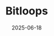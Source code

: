 ---  
layout: startup_page  
title: "Bitloops"  
id: "bitloops.com"  
permalink: "/bitloopsbitloops.com06182025/"  
website: "https://bitloops.com/"  
funding_round: "Pre-Seed"  
funding_amount: "€1M"  
investors: "Eleven Ventures, Corallia Ventures, several angel investors"  
about: "Bitloops is an AI-powered development platform that transforms Figma designs into high-quality, scalable, and maintainable production code. It addresses the gap between design output and code quality by combining AI with workflows designed for professional craftsmanship, providing teams with high-quality, documented, and fully responsive UI components."  
markets: "AI, Frontend Development, Artificial Intelligence (AI), Developer Tools, Generative AI, SaaS, Software, Software Engineering, Web Development"  
hq: "Athens, Attiki, Greece"  
founded_year: "2021"  
linkedin: "https://www.linkedin.com/company/bitloops/"  
twitter: ""  
instagram: ""  
facebook: "https://www.facebook.com/bitloops/"  
crunchbase: "https://www.crunchbase.com/organization/bitloops"  
pitchbook: ""  

date_display: "18-Jun-2025"  
date: "2025-06-18"

# SEO Optimization  
meta_title: "Bitloops - Pre-Seed Funding (€1M)"  
meta_description: "Bitloops, Bitloops is an AI-powered development platform that transforms Figma designs into high-quality, scalable, and maintainable production code. It address..."  
meta_keywords: "Bitloops, AI, Frontend Development, Artificial Intelligence (AI), Developer Tools, Generative AI, SaaS, Software, Software Engineering, Web Development, Pre-Seed funding"  
canonical_url: "https://startup.projectstartups.com/bitloopsbitloops.com06182025/"  
---
